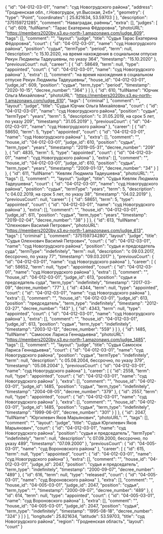 {
    "id": "04-012-03-01",
    "name": "суд Новогрудского района",
    "address": "Гродненская обл., г.Новогрудок, ул.Высокая, 2«б»",
    "geometry": {
        "type": "Point",
        "coordinates": [
            25.821634,
            53.59703
        ]
    },
    "description": "375159721285",
    "comment": "Наваградак, раённы",
    "extra": [],
    "judges": [
        {
            "id": 609,
            "fullName": "Тарас Екатерина Фёдоровна",
            "photoURL": "https://members2020by.s3.eu-north-1.amazonaws.com/judge_609",
            "tags": [],
            "comment": "",
            "layout": "judge",
            "title": "Судья Тарас Екатерина Фёдоровна",
            "court": {
                "id": "04-012-03-01",
                "name": "суд Новогрудского района",
                "position": "судья",
                "termType": "period",
                "term": null,
                "description": "c 15.10.2020, на время нахождения в социальном отпуске Рекун Людмилы Тадеушевны, по указу 364",
                "timestamp": "15.10.2020"
            },
            "previousCourt": null,
            "career": [
                {
                    "id": 58649,
                    "term": null,
                    "type": "appointed",
                    "court": {
                        "id": "04-012-03-01",
                        "name": "суд Новогрудского района"
                    },
                    "extra": [],
                    "comment": "на время нахождения в социальном отпуске Рекун Людмилы Тадеушевны",
                    "house_id": "04-012-03-01",
                    "judge_id": 609,
                    "position": "судья",
                    "term_type": "period",
                    "timestamp": "2020-10-15",
                    "decree_number": "364"
                }
            ]
        },
        {
            "id": 610,
            "fullName": "Юрчик Ольга Михайловна",
            "photoURL": "https://members2020by.s3.eu-north-1.amazonaws.com/judge_610",
            "tags": [
                "criminal"
            ],
            "comment": "",
            "layout": "judge",
            "title": "Судья Юрчик Ольга Михайловна",
            "court": {
                "id": "04-012-03-01",
                "name": "суд Новогрудского района",
                "position": "судья",
                "termType": "years",
                "term": 5,
                "description": "c 31.05.2019, на срок 5 лет, по указу 209",
                "timestamp": "31.05.2019"
            },
            "previousCourt": {
                "id": "04-012-03-01",
                "name": "суд Новогрудского района"
            },
            "career": [
                {
                    "id": 58650,
                    "term": 5,
                    "type": "appointed",
                    "court": {
                        "id": "04-012-03-01",
                        "name": "суд Новогрудского района"
                    },
                    "extra": [],
                    "comment": "",
                    "house_id": "04-012-03-01",
                    "judge_id": 610,
                    "position": "судья",
                    "term_type": "years",
                    "timestamp": "2019-05-31",
                    "decree_number": "209"
                },
                {
                    "id": 4835,
                    "term": 5,
                    "type": "appointed",
                    "court": {
                        "id": "04-012-03-01",
                        "name": "суд Новогрудского района"
                    },
                    "extra": [],
                    "comment": "",
                    "house_id": "04-012-03-01",
                    "judge_id": 610,
                    "position": "судья",
                    "term_type": "years",
                    "timestamp": "2009-01-13",
                    "decree_number": "34"
                }
            ]
        },
        {
            "id": 611,
            "fullName": "Кевляк Людмила Тадеушевна",
            "photoURL": "",
            "tags": [],
            "comment": "",
            "layout": "judge",
            "title": "Судья Кевляк Людмила Тадеушевна",
            "court": {
                "id": "04-012-03-01",
                "name": "суд Новогрудского района",
                "position": "судья",
                "termType": "years",
                "term": 5,
                "description": "c 04.02.2019, на срок 5 лет, по указу 38",
                "timestamp": "04.02.2019"
            },
            "previousCourt": null,
            "career": [
                {
                    "id": 58651,
                    "term": 5,
                    "type": "appointed",
                    "court": {
                        "id": "04-012-03-01",
                        "name": "суд Новогрудского района"
                    },
                    "extra": [],
                    "comment": "",
                    "house_id": "04-012-03-01",
                    "judge_id": 611,
                    "position": "судья",
                    "term_type": "years",
                    "timestamp": "2019-02-04",
                    "decree_number": "38"
                }
            ]
        },
        {
            "id": 613,
            "fullName": "Олехнович Василий Петрович",
            "photoURL": "https://members2020by.s3.eu-north-1.amazonaws.com/judge_613",
            "tags": [
                "criminal"
            ],
            "comment": "375159734280",
            "layout": "judge",
            "title": "Судья Олехнович Василий Петрович",
            "court": {
                "id": "04-012-03-01",
                "name": "суд Новогрудского района",
                "position": "судья и председатель суда",
                "termType": "indefinitely",
                "term": null,
                "description": "c 09.03.2017, бессрочно, по указу 77",
                "timestamp": "09.03.2017"
            },
            "previousCourt": {
                "id": "04-012-03-01",
                "name": "суд Новогрудского района"
            },
            "career": [
                {
                    "id": 58652,
                    "term": null,
                    "type": "appointed",
                    "court": {
                        "id": "04-012-03-01",
                        "name": "суд Новогрудского района"
                    },
                    "extra": [],
                    "comment": "",
                    "house_id": "04-012-03-01",
                    "judge_id": 613,
                    "position": "судья и председатель суда",
                    "term_type": "indefinitely",
                    "timestamp": "2017-03-09",
                    "decree_number": "77"
                },
                {
                    "id": 4344,
                    "term": null,
                    "type": "appointed",
                    "court": {
                        "id": "04-012-03-01",
                        "name": "суд Новогрудского района"
                    },
                    "extra": [],
                    "comment": "",
                    "house_id": "04-012-03-01",
                    "judge_id": 613,
                    "position": "председатель",
                    "term_type": "indefinitely",
                    "timestamp": "2012-03-27",
                    "decree_number": "143"
                },
                {
                    "id": 4343,
                    "term": null,
                    "type": "appointed",
                    "court": {
                        "id": "04-012-03-01",
                        "name": "суд Новогрудского района"
                    },
                    "extra": [],
                    "comment": "",
                    "house_id": "04-012-03-01",
                    "judge_id": 613,
                    "position": "судья",
                    "term_type": "indefinitely",
                    "timestamp": "2003-12-12",
                    "decree_number": "559"
                }
            ]
        },
        {
            "id": 1485,
            "fullName": "Самосюк Лариса Геннадьевна",
            "photoURL": "https://members2020by.s3.eu-north-1.amazonaws.com/judge_1485",
            "tags": [],
            "comment": "",
            "layout": "judge",
            "title": "Судья Самосюк Лариса Геннадьевна",
            "court": {
                "id": "04-012-03-01",
                "name": "суд Новогрудского района",
                "position": "судья",
                "termType": "indefinitely",
                "term": null,
                "description": "c 05.08.2004, бессрочно, по указу 379",
                "timestamp": "05.08.2004"
            },
            "previousCourt": {
                "id": "04-012-03-01",
                "name": "суд Новогрудского района"
            },
            "career": [
                {
                    "id": 2558,
                    "term": null,
                    "type": "appointed",
                    "court": {
                        "id": "04-012-03-01",
                        "name": "суд Новогрудского района"
                    },
                    "extra": [],
                    "comment": "",
                    "house_id": "04-012-03-01",
                    "judge_id": 1485,
                    "position": "судья",
                    "term_type": "indefinitely",
                    "timestamp": "2004-08-05",
                    "decree_number": "379"
                },
                {
                    "id": 2557,
                    "term": null,
                    "type": "appointed",
                    "court": {
                        "id": "04-012-03-01",
                        "name": "суд Новогрудского района"
                    },
                    "extra": [],
                    "comment": "",
                    "house_id": "04-012-03-01",
                    "judge_id": 1485,
                    "position": "судья",
                    "term_type": "indefinitely",
                    "timestamp": "1999-06-01",
                    "decree_number": "301"
                }
            ]
        },
        {
            "id": 2047,
            "fullName": "Юргилевич Яков Марьянович",
            "photoURL": "",
            "tags": [],
            "comment": "",
            "layout": "judge",
            "title": "Судья Юргилевич Яков Марьянович",
            "court": {
                "id": "04-012-03-01",
                "name": "суд Новогрудского района",
                "position": "судья и председатель",
                "termType": "indefinitely",
                "term": null,
                "description": "c 07.09.2000, бессрочно, по указу 489",
                "timestamp": "07.09.2000"
            },
            "previousCourt": {
                "id": "04-005-03-01",
                "name": "суд Вороновского района"
            },
            "career": [
                {
                    "id": 615,
                    "term": null,
                    "type": "appointed",
                    "court": {
                        "id": "04-012-03-01",
                        "name": "суд Новогрудского района"
                    },
                    "extra": [],
                    "comment": "",
                    "house_id": "04-012-03-01",
                    "judge_id": 2047,
                    "position": "судья и председатель",
                    "term_type": "indefinitely",
                    "timestamp": "2000-09-07",
                    "decree_number": "489"
                },
                {
                    "id": 616,
                    "term": null,
                    "type": "released",
                    "court": {
                        "id": "04-005-03-01",
                        "name": "суд Вороновского района"
                    },
                    "extra": [],
                    "comment": "",
                    "house_id": "04-005-03-01",
                    "judge_id": 2047,
                    "position": "судья",
                    "term_type": "",
                    "timestamp": "2000-09-07",
                    "decree_number": "489"
                },
                {
                    "id": 614,
                    "term": null,
                    "type": "appointed",
                    "court": {
                        "id": "04-005-03-01",
                        "name": "суд Вороновского района"
                    },
                    "extra": [],
                    "comment": "",
                    "house_id": "04-005-03-01",
                    "judge_id": 2047,
                    "position": "судья",
                    "term_type": "indefinitely",
                    "timestamp": "1995-08-18",
                    "decree_number": "324"
                }
            ]
        }
    ],
    "longitude": 25.821634,
    "latitude": 53.59703,
    "title": "суд Новогрудского района",
    "region": "Гродненская область",
    "layout": "court"
}